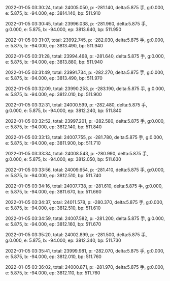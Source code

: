 2022-01-05 03:30:24, total: 24005.050, p: -281.140, delta:5.875 手, g:0.000, e: 5.875, b: -94.000, ep: 3814.140, bp: 511.910

2022-01-05 03:30:45, total: 23996.038, p: -281.960, delta:5.875 手, g:0.000, e: 5.875, b: -94.000, ep: 3813.640, bp: 511.950

2022-01-05 03:31:07, total: 23992.745, p: -282.030, delta:5.875 手, g:0.000, e: 5.875, b: -94.000, ep: 3813.490, bp: 511.940

2022-01-05 03:31:28, total: 23994.468, p: -281.640, delta:5.875 手, g:0.000, e: 5.875, b: -94.000, ep: 3813.880, bp: 511.940

2022-01-05 03:31:49, total: 23991.734, p: -282.270, delta:5.875 手, g:0.000, e: 5.875, b: -94.000, ep: 3813.490, bp: 511.970

2022-01-05 03:32:09, total: 23990.253, p: -283.190, delta:5.875 手, g:0.000, e: 5.875, b: -94.000, ep: 3812.010, bp: 511.900

2022-01-05 03:32:31, total: 24000.599, p: -282.480, delta:5.875 手, g:0.000, e: 5.875, b: -94.000, ep: 3812.240, bp: 511.840

2022-01-05 03:32:52, total: 23997.201, p: -282.580, delta:5.875 手, g:0.000, e: 5.875, b: -94.000, ep: 3812.140, bp: 511.840

2022-01-05 03:33:13, total: 24007.755, p: -281.780, delta:5.875 手, g:0.000, e: 5.875, b: -94.000, ep: 3811.900, bp: 511.710

2022-01-05 03:33:34, total: 24008.543, p: -280.990, delta:5.875 手, g:0.000, e: 5.875, b: -94.000, ep: 3812.050, bp: 511.630

2022-01-05 03:33:56, total: 24009.654, p: -281.410, delta:5.875 手, g:0.000, e: 5.875, b: -94.000, ep: 3812.510, bp: 511.740

2022-01-05 03:34:16, total: 24007.738, p: -281.610, delta:5.875 手, g:0.000, e: 5.875, b: -94.000, ep: 3811.670, bp: 511.660

2022-01-05 03:34:37, total: 24011.578, p: -280.370, delta:5.875 手, g:0.000, e: 5.875, b: -94.000, ep: 3812.510, bp: 511.610

2022-01-05 03:34:59, total: 24007.582, p: -281.200, delta:5.875 手, g:0.000, e: 5.875, b: -94.000, ep: 3812.160, bp: 511.670

2022-01-05 03:35:20, total: 24002.899, p: -281.500, delta:5.875 手, g:0.000, e: 5.875, b: -94.000, ep: 3812.340, bp: 511.730

2022-01-05 03:35:41, total: 23999.981, p: -282.070, delta:5.875 手, g:0.000, e: 5.875, b: -94.000, ep: 3812.010, bp: 511.760

2022-01-05 03:36:02, total: 24000.871, p: -281.970, delta:5.875 手, g:0.000, e: 5.875, b: -94.000, ep: 3812.110, bp: 511.760